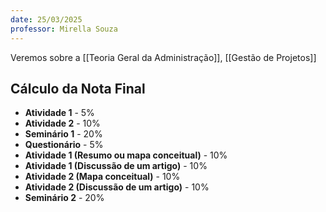 ```yaml
---
date: 25/03/2025
professor: Mirella Souza
---
```

Veremos sobre a [[Teoria Geral da Administração]], [[Gestão de Projetos]]
##  Cálculo da Nota Final
- **Atividade 1** - 5%
- **Atividade 2** - 10%
- **Seminário 1** - 20%
- **Questionário** - 5%
- **Atividade 1 (Resumo ou mapa conceitual)** - 10%
- **Atividade 1 (Discussão de um artigo)** - 10%
- **Atividade 2 (Mapa conceitual)** - 10%
- **Atividade 2 (Discussão de um artigo)** - 10%
- **Seminário 2** - 20%
